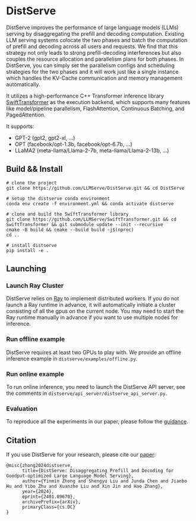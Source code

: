 # DistServe

DistServe improves the performance of large language models (LLMs) serving by disaggregating the prefill and decoding
computation. Existing LLM serving systems colocate the two
phases and batch the computation of prefill and decoding
across all users and requests. We find that this strategy not
only leads to strong prefill-decoding interferences but also
couples the resource allocation and parallelism plans for both
phases. In DistServe, you can simply set the parallelism configs and scheduling strategies for the two phases and it will work just like a single instance which handles the KV-Cache communication and memory management automatically. 

It utilizes a high-performance C++ Transformer inference library [SwiftTransformer](https://github.com/LLMServe/SwiftTransformer) as the execution backend, which supports many features like model/pipeline parallelism, FlashAttention, Continuous Batching, and PagedAttention.

It supports:
- GPT-2 (gpt2, gpt2-xl, ...)
- OPT (facebook/opt-1.3b, facebook/opt-6.7b, ...)
- LLaMA2 (meta-llama/Llama-2-7b, meta-llama/Llama-2-13b, ...)

## Build && Install
```shell
# clone the project
git clone https://github.com/LLMServe/DistServe.git && cd DistServe

# setup the distserve conda environment
conda env create -f environment.yml && conda activate distserve

# clone and build the SwiftTransformer library  
git clone https://github.com/LLMServe/SwiftTransformer.git && cd SwiftTransformer && git submodule update --init --recursive
cmake -B build && cmake --build build -j$(nproc)
cd ..

# install distserve
pip install -e .
```

## Launching

### Launch Ray Cluster

DistServe relies on [Ray](https://ray.io) to implement distributed workers. If you do not launch a Ray runtime in advance, it will automatically initiate a cluster consisting of all the gpus on the current node. You may need to start the Ray runtime manually in advance if you want to use multiple nodes for inference.

### Run offline example

DistServe requires at least two GPUs to play with. We provide an offline inference example in `distserve/examples/offline.py`.

### Run online example

To run online inference, you need to launch the DistServe API server, see the comments in `distserve/api_server/distserve_api_server.py`.

### Evaluation

To reproduce all the experiments in our paper, please follow the [guidance](./evaluation/README.md).

## Citation
If you use DistServe for your research, please cite our [paper](https://arxiv.org/abs/2401.09670):
```
@misc{zhong2024distserve,
      title={DistServe: Disaggregating Prefill and Decoding for Goodput-optimized Large Language Model Serving}, 
      author={Yinmin Zhong and Shengyu Liu and Junda Chen and Jianbo Hu and Yibo Zhu and Xuanzhe Liu and Xin Jin and Hao Zhang},
      year={2024},
      eprint={2401.09670},
      archivePrefix={arXiv},
      primaryClass={cs.DC}
}
```
